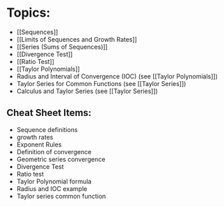 # Topics:
- [[Sequences]]
- [[Limits of Sequences and Growth Rates]]
- [[Series (Sums of Sequences)]]
- [[Divergence Test]]
- [[Ratio Test]]
- [[Taylor Polynomials]]
- Radius and Interval of Convergence (IOC) (see [[Taylor Polynomials]])
- Taylor Series for Common Functions (see [[Taylor Series]])
- Calculus and Taylor Series (see [[Taylor Series]])

## Cheat Sheet Items:
- Sequence definitions
- growth rates
- Exponent Rules
- Definition of convergence
- Geometric series convergence
- Divergence Test
- Ratio test
- Taylor Polynomial formula
- Radius and IOC example
- Taylor series common function
